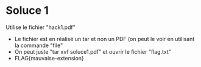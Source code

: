 # Soluce 1

Utilise le fichier "hack1.pdf"

- Le fichier est en réalisé un tar et non un PDF (on peut le voir en utilisant la commande "file"
- On peut juste "tar xvf soluce1.pdf" et ouvrir le fichier "flag.txt"
- FLAG{mauvaise-extension}
